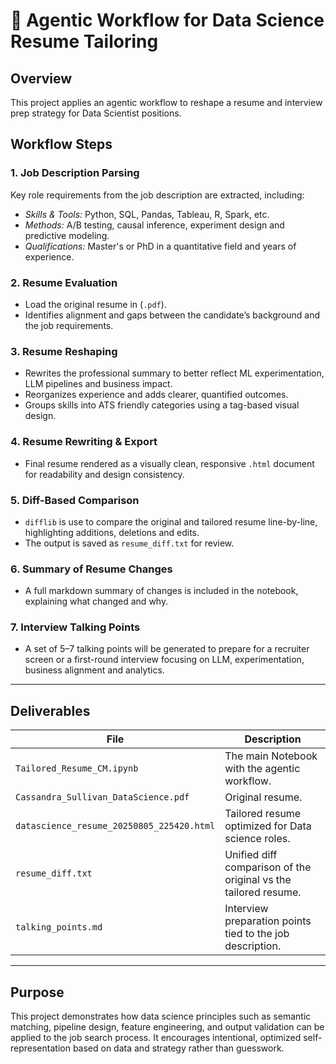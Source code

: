 # 📄 Agentic Workflow for Data Science Resume Tailoring

## Overview

This project applies an agentic workflow to reshape a resume and interview prep strategy for Data Scientist positions.

## Workflow Steps

### 1. Job Description Parsing
Key role requirements from the job description are extracted, including:

- _Skills & Tools:_ Python, SQL, Pandas, Tableau, R, Spark, etc.
- _Methods:_ A/B testing, causal inference, experiment design and predictive modeling.
- _Qualifications:_ Master's or PhD in a quantitative field and years of experience.

### 2. Resume Evaluation
- Load the original resume in (`.pdf`).
- Identifies alignment and gaps between the candidate’s background and the job requirements.

### 3. Resume Reshaping
- Rewrites the professional summary to better reflect ML experimentation, LLM pipelines and business impact.
- Reorganizes experience and adds clearer, quantified outcomes.
- Groups skills into ATS friendly categories using a tag-based visual design.

### 4. Resume Rewriting & Export
- Final resume rendered as a visually clean, responsive `.html` document for readability and design consistency.

### 5. Diff-Based Comparison
- `difflib` is use to compare the original and tailored resume line-by-line, highlighting additions, deletions and edits.
- The output is saved as `resume_diff.txt` for review.

### 6. Summary of Resume Changes
- A full markdown summary of changes is included in the notebook, explaining what changed and why.

### 7. Interview Talking Points
- A set of 5–7 talking points will be generated to prepare for a recruiter screen or a first-round interview focusing on LLM, experimentation, business alignment and analytics.

---

## Deliverables

| File | Description |
|------|-------------|
| `Tailored_Resume_CM.ipynb` | The main Notebook with the agentic workflow. |
| `Cassandra_Sullivan_DataScience.pdf` | Original resume. |
| `datascience_resume_20250805_225420.html` | Tailored resume optimized for Data science roles. |
| `resume_diff.txt` | Unified diff comparison of the original vs the tailored resume. |
| `talking_points.md` | Interview preparation points tied to the job description. |

---

## Purpose

This project demonstrates how data science principles such as semantic matching, pipeline design, feature engineering, and output validation can be applied to the job search process. It encourages intentional, optimized self-representation based on data and strategy rather than guesswork.
